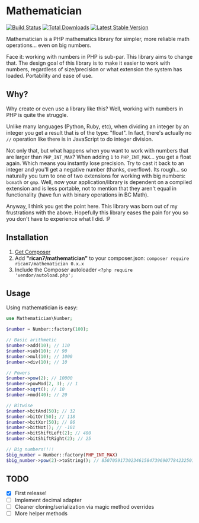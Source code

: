 # Mathematician

[![Build Status](https://travis-ci.org/Rican7/mathematician.svg?branch=master)](https://travis-ci.org/Rican7/mathematician)
[![Total Downloads](https://poser.pugx.org/Rican7/mathematician/downloads.png)](https://packagist.org/packages/Rican7/mathematician)
[![Latest Stable Version](https://poser.pugx.org/Rican7/mathematician/v/stable.png)](https://packagist.org/packages/Rican7/mathematician)

Mathematician is a PHP mathematics library for simpler, more reliable math operations... even on big numbers.

Face it: working with numbers in PHP is sub-par. This library aims to change that. The design goal of this library is to make it easier to work with numbers, regardless of size/precision or what extension the system has loaded. Portability and ease of use.

## Why?

Why create or even use a library like this? Well, working with numbers in PHP is quite the struggle.

Unlike many languages (Python, Ruby, etc), when dividing an integer by an integer you get a result that is of the type: "float". In fact, there's actually no `//` operation like there is in JavaScript to do integer division.

Not only that, but what happens when you want to work with numbers that are larger than `PHP_INT_MAX`? When adding `1` to `PHP_INT_MAX`... you get a float again. Which means you instantly lose precision. Try to cast it back to an integer and you'll get a negative number (thanks, overflow). Its rough... so naturally you turn to one of two extensions for working with big numbers: `bcmath` or `gmp`. Well, now your application/library is dependent on a compiled extension and is less portable, not to mention that they aren't equal in functionality (have fun with binary operations in BC Math).

Anyway, I think you get the point here. This library was born out of my frustrations with the above. Hopefully this library eases the pain for you so you don't have to experience what I did. :P

## Installation

1. [Get Composer](https://getcomposer.org/)
2. Add **"rican7/mathematician"** to your composer.json: `composer require rican7/mathematician 0.x.x`
3. Include the Composer autoloader `<?php require 'vendor/autoload.php';`

## Usage

Using mathematician is easy:

```php
use Mathematician\Number;

$number = Number::factory(100);

// Basic arithmetic
$number->add(10); // 110
$number->sub(10); // 90
$number->mul(10); // 1000
$number->div(10); // 10

// Powers
$number->pow(2); // 10000
$number->powMod(2, 3); // 1
$number->sqrt(); // 10
$number->mod(40); // 20

// Bitwise
$number->bitAnd(50); // 32
$number->bitOr(50); // 118
$number->bitXor(50); // 86
$number->bitNot(); // -101
$number->bitShiftLeft(2); // 400
$number->bitShiftRight(2); // 25

// Big numbers!!!!
$big_number = Number::factory(PHP_INT_MAX)
$big_number->pow(2)->toString(); // 85070591730234615847396907784232501249
```

## TODO

- [x] First release!
- [ ] Implement decimal adapter
- [ ] Cleaner cloning/serialization via magic method overrides
- [ ] More helper methods
